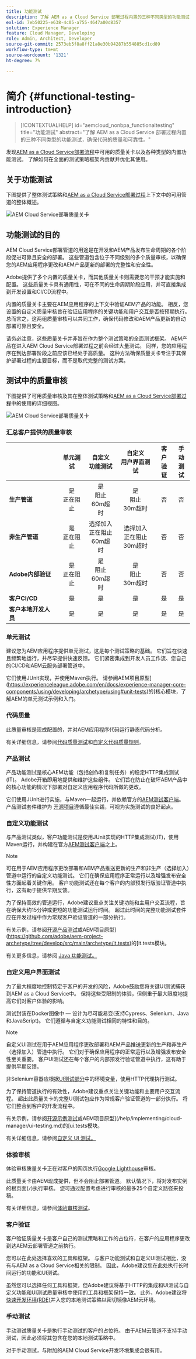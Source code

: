 ```yaml
---
title: 功能测试
description: 了解 AEM as a Cloud Service 部署过程内置的三种不同类型的功能测试，确保代码的质量和可靠性。
exl-id: 7eb50225-e638-4c05-a755-4647a00d8357
solution: Experience Manager
feature: Cloud Manager, Developing
role: Admin, Architect, Developer
source-git-commit: 2573eb5f8a8ff21a8e30b94287b554885cd1cd89
workflow-type: tm+mt
source-wordcount: '1321'
ht-degree: 7%

---
```



# 简介 {#functional-testing-introduction}

>[!CONTEXTUALHELP]
>id="aemcloud_nonbpa_functionaltesting"
>title="功能测试"
>abstract="了解 AEM as a Cloud Service 部署过程内置的三种不同类型的功能测试，确保代码的质量和可靠性。"

发现[AEM as a Cloud Service部署流程](/help/implementing/cloud-manager/deploy-code.md)中可用的质量关卡以及各种类型的内置功能测试。 了解如何在全面的测试策略框架内贡献并优化其使用。

## 关于功能测试

下图提供了整体测试策略和[AEM as a Cloud Service部署过程](/help/implementing/cloud-manager/deploy-code.md)上下文中的可用管道的整体概述。

![AEM Cloud Service部署质量关卡](assets/functional-testing/quality-gates-compact.svg)

## 功能测试的目的

AEM Cloud Service部署管道的用途是在开发和AEM产品发布生命周期的各个阶段促进可靠且安全的部署。 这些管道包含位于不同级别的多个质量审核，以确保您的AEM应用程序更改和AEM产品更新的部署的完整性和安全性。

Adobe提供了多个内置的质量关卡，而其他质量关卡则需要您的干预才能实施和配置。 这些质量关卡具有通用性，可在不同的生命周期阶段应用，并可直接集成到开发设置和CI/CD流程中。

内置的质量关卡主要在AEM应用程序的上下文中验证AEM产品的功能。 相反，您设置的自定义质量审核旨在验证应用程序的关键功能和用户交互是否按预期执行。 总而言之，这两组质量审核可以共同工作，确保代码修改和AEM产品更新的自动部署可靠且安全。

请务必注意，这些质量关卡并非旨在作为整个测试策略的全面测试框架。 AEM产品在进入AEM Cloud Service部署过程之前会经过大量测试。 同样，您的应用程序在到达部署阶段之前应该已经处于高质量。 这种方法确保质量关卡专注于其保护部署过程的主要目标，而不是取代完整的测试方案。

## 测试中的质量审核

下图提供了可用质量审核及其在整体测试策略和[AEM as a Cloud Service部署过程](/help/implementing/cloud-manager/deploy-code.md)中的使用的详细视图。

![AEM Cloud Service部署质量关卡](assets/functional-testing/quality-gates-overview.svg)

### 汇总客户提供的质量审核

|                               | 单元测试 | 自定义<br/>功能测试 | 自定义<br/>用户界面测试 | 客户<br/>验证 | 手动<br/>测试 |
|:------------------------------|:---------------------:|:-----------------------------------:|:-----------------------------------:|:-------------------------:|:-------------------:|
| **生产管道** | 是<br/>正在阻止<br/> | 是<br/>阻止<br/>60m超时 | 是<br/>阻止<br/>30m超时 | 否 | 否 |
| **非生产管道** | 是<br/>正在阻止<br/> | 选择加入<br/>正在阻止<br/>60m超时 | 选择加入<br/>正在阻止<br/>30m超时 | 否 | 否 |
| **Adobe内部验证** | 是<br/>正在阻止<br/> | 是<br/>阻止<br/>60m超时 | 是<br/>阻止<br/>30m超时 | 否 | 否 |
| **客户CI/CD** | 是 | 是 | 是 | 是 | 是 |
| **客户本地开发人员** | 是 | 是 | 是 | 是 | 是 |

### 单元测试

建议您为AEM应用程序提供单元测试，这是每个测试策略的基础。 它们旨在快速且频繁地运行，并尽早提供快速反馈。 它们紧密集成到开发人员工作流、您自己的CI/CD和AEM云服务部署管道中。

它们使用JUnit实现，并使用Maven执行。 请参阅AEM项目原型](https://experienceleague.adobe.com/en/docs/experience-manager-core-components/using/developing/archetype/using#unit-tests)的[核心模块，了解AEM的单元测试示例和入门。

### 代码质量

此质量审核是现成配置的，并对AEM应用程序代码运行静态代码分析。

有关详细信息，请参阅[代码质量测试](/help/implementing/cloud-manager/code-quality-testing.md)和[自定义代码质量规则](/help/implementing/cloud-manager/custom-code-quality-rules.md)。

### 产品测试

产品功能测试是核心AEM功能（包括创作和复制任务）的稳定HTTP集成测试(IT)。 Adobe开箱即用地提供和维护这些组件。 它们旨在防止在破坏AEM产品中的核心功能的情况下部署对自定义应用程序代码所做的更改。

它们使用JUnit进行实施，与Maven一起运行，并依赖官方的[AEM测试客户端](https://github.com/adobe/aem-testing-clients)。 产品测试套件维护为
[开源项目](https://github.com/adobe/aem-test-samples/tree/aem-cloud/smoke)遵循最佳实践，可视为实施测试的良好起点。

### 自定义功能测试

与产品测试类似，客户功能测试是使用JUnit实现的HTTP集成测试(IT)，使用Maven运行，并构建在官方[AEM测试客户端](https://github.com/adobe/aem-testing-clients)之上。

>[!NOTE]
>
>可在用于AEM应用程序更改部署和AEM产品推送更新的生产和非生产（选择加入）管道中运行的自定义功能测试。 它们在确保应用程序正常运行以及增强发布安全性方面起着关键作用。 客户功能测试还在每个客户的内部预发行版验证管道中执行，这有助于提供早期反馈。

为了保持高效的管道运行，Adobe建议重点关注关键功能和主用户交互流程，旨在确保大约15分钟或更短的功能测试运行时间。 超过此时间的完整功能测试套件应在开发过程中作为常规客户验证管道的一部分执行。

有关示例，请参阅[开源产品测试](https://github.com/adobe/aem-test-samples/tree/aem-cloud/smoke)或AEM项目原型](https://github.com/adobe/aem-project-archetype/tree/develop/src/main/archetype/it.tests)的[it.tests模块。

有关更多信息，请参阅 [Java 功能测试。](/help/implementing/cloud-manager/java-functional-testing.md)

### 自定义用户界面测试

为了最大程度地控制特定于客户的开发的风险，Adobe鼓励您将关键UI测试捕获到AEM as a Cloud Service中。 保持这些受限制的体验，但侧重于最大限度地提高它们对客户体验的影响。

测试封装在Docker图像中 — 设计为尽可能易变(支持Cypress、Selenium、Java和JavaScript)。 它们遵循与自定义功能测试相同的特性和目的。

>[!NOTE]
>
>自定义UI测试在用于AEM应用程序更改部署和AEM产品推送更新的生产和非生产（选择加入）管道中执行。 它们对于确保应用程序的正常运行以及增强发布安全性至关重要。 客户UI测试还在每个客户的内部预发行验证管道中执行，这有助于提供早期反馈。
>
>非Selenium容器应根据[UI测试部分](/help/implementing/cloud-manager/ui-testing.md#custom-ui-testing)中的环境变量，使用HTTP代理执行测试。

为了保持管道执行的有效性，Adobe建议重点关注关键功能和主要用户交互流程。 超出此质量关卡的完整UI测试包应作为常规客户验证管道的一部分执行。 将它们整合到客户的开发流程中。

有关示例，请参阅[开源示例测试](https://github.com/adobe/aem-test-samples/tree/aem-cloud/)或AEM项目原型](/help/implementing/cloud-manager/ui-testing.md)的[ui.tests模块。

有关详细信息，请参阅[自定义 UI 测试。](/help/implementing/cloud-manager/ui-testing.md#custom-ui-testing)

### 体验审核

体验审核质量关卡正在对客户的网页执行[Google Lighthouse](https://developer.chrome.com/docs/lighthouse/overview/)审核。

此质量关卡由AEM现成提供，但不会阻止部署管道。 默认情况下，将对发布实例的根页面(`/`)执行审核。 您可通过配置考虑进行审核的最多25个自定义路径来投稿。

有关详细信息，请参阅[体验审核测试](/help/implementing/cloud-manager/experience-audit-dashboard.md)。

### 客户验证

客户验证质量关卡是客户自己的测试策略和工作的占位符，在客户的应用程序更改到达AEM云部署管道之前执行。

您可以在此处选择喜欢的工具和框架。 与客户功能测试和自定义UI测试相比，没有与AEM as a Cloud Service相关的限制。 因此，Adobe建议您在此处执行长时间运行的功能和UI测试。

虽然您可以选择任何工具和框架，但Adobe建议将基于HTTP的集成和UI测试与自定义功能和UI测试质量审核中使用的工具和框架保持一致。 此外，Adobe建议将[快速开发环境(RDE)](/help/implementing/developing/introduction/rapid-development-environments.md)并入您的本地测试策略以密切镜像AEM云环境。

### 手动测试

手动测试质量关卡是执行手动测试的客户的占位符。 由于AEM云管道不支持手动测试，因此必须将其包含在您的本地测试策略中。

对于手动测试，与附加的AEM Cloud Service开发环境集成会很有用。
